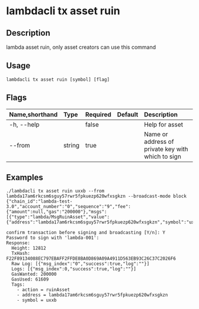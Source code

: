 # lambdacli tx asset ruin

## Description

lambda asset ruin, only asset creators can use this command 

## Usage

```
lambdacli tx asset ruin [symbol] [flag]
```

## Flags

| Name,shorthand  | Type    | Required  | Default  | Description                                             |
| :-------------- | :------ | :-------- | :------- | :------------------------------------------------------ |
| -h, --help      |         |  false    |          |  Help for asset                                         |
| --from          | string  |  true     |          |  Name or address of private key with which to sign      |

## Examples

```$xslt
./lambdacli tx asset ruin uxxb --from lambda17am6rkcsm6sguy57rwr5fpkuezp620wfxsgkzn --broadcast-mode block
{"chain_id":"lambda-test-3.0","account_number":"0","sequence":"9","fee":{"amount":null,"gas":"200000"},"msgs":[{"type":"lambda/MsgRuinAsset","value":{"address":"lambda17am6rkcsm6sguy57rwr5fpkuezp620wfxsgkzn","symbol":"uxxb"}}],"memo":""}

confirm transaction before signing and broadcasting [Y/n]: Y
Password to sign with 'lambda-001':
Response:
  Height: 12812
  TxHash: F22F89134088EC797EBAFF2FFDE8BA0D869A09A4911D563EB93C26C37C2026F6
  Raw Log: [{"msg_index":"0","success":true,"log":""}]
  Logs: [{"msg_index":0,"success":true,"log":""}]
  GasWanted: 200000
  GasUsed: 61609
  Tags: 
    - action = ruinAsset
    - address = lambda17am6rkcsm6sguy57rwr5fpkuezp620wfxsgkzn
    - symbol = uxxb
```
